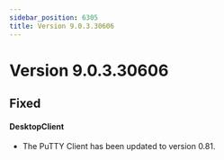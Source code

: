 ```yaml
---
sidebar_position: 6305
title: Version 9.0.3.30606
---
```


# Version 9.0.3.30606

## Fixed

#### DesktopClient

* The PuTTY Client has been updated to version 0.81.